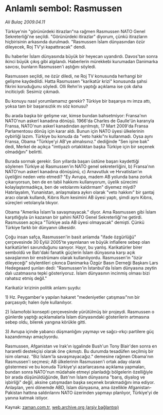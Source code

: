 # Anlamlı sembol: Rasmussen

*Ali Bulaç 2009.04.11*

<tr><td class="metin" colspan="2" style="padding-top: 20px; padding-left: 5px; padding-right: 10px;">Türkiye'nin "görünürdeki itirazları"na rağmen Rasmussen NATO Genel Sekreterliği'ne seçildi. "Görünürdeki itirazlar" diyorum, çünkü itirazların hiçbirisinin arkasında durulmadı. "Rasmussen İslam dünyasından özür dileyecek, Roj TV'yi kapattıracak" dendi.</td></tr><tr><td class="metin" colspan="2" style="padding-top: 20px; padding-left: 5px; padding-right: 10px;"><p> Bu haberler İslam dünyasında büyük bir heyecan uyandırdı. Davos'tan sonra ikinci büyük çıkış gibi algılandı. Haberlerin mürekkebi kurumadan Danimarka savcısı, bunların Rasmussen'i aştığını söyledi.
<p>Rasmussen seçildi, ne özür diledi, ne Roj TV konusunda herhangi bir gelişme kaydedildi. Hatta Rasmussen "karikatür krizi" konusunda şahsi fikrini koruduğunu söyledi. Olli Rehn'in yaptığı açıklama ise çok daha inciticiydi: Sesimiz çıkmadı.
<p>Bu konuyu nasıl yorumlamamız gerekir? Türkiye bir başarıya mı imza attı, yoksa tam bir başarısızlık mı söz konusu?
<p>Bu arada başka bir gelişme var, kimse bundan bahsetmiyor: Fransa'nın NATO'nun askerî kanadına dönüşü. 1966'da Charles de Gaulle'ün kararıyla Fransa, NATO'nun askerî kanadından ayrılmıştı, 17 Mart 2009'da Fransa Parlamentosu dönüş için karar aldı. Bunun için NATO üyesi ülkelerinin oybirliği lazım. Türkiye bu konuda da "veto hakkı"nı kullanmadı. Oysa aynı Fransa, Obama "Türkiye'yi AB'ye almalısınız." dediğinde "Sen işine bak" dedi, Merkel de açıkça "imtiyazlı ortaklıktan başka Türkiye için bir seçenek olmadığını" belirtti.
<p>Burada sormak gerekir. Son yıllarda başarı üstüne başarı kaydettiği söylenen Türkiye a) Rasmussen'in NATO genel sekreterliğini, b) Fransa'nın NATO'nun askerî kanadına dönüşünü, c) Arnavutluk ve Hırvatistan'ın üyeliğini neden veto etmedi? "Ey Avrupa, madem AB yolunda bana zorluk çıkarıyorsun, ben de en tabii hakkımı kullanıyorum, üyelik sürecimi kolaylaştırmadıkça, ben de vetolarımı kaldırmam" diyemez miydi? Hatırlayalım, Yunanistan, anlaşmalara aykırı olarak "veto hakkını" bir şantaj aracı olarak kullandı, Kıbrıs Rum kesimini AB üyesi yaptı, şimdi aynı Kıbrıs, süreçleri vetolarıyla tıkıyor.
<p>Obama "Amerika İslam'la savaşmayacak." diyor. Ama Rasmussen gibi İslam karşıtlığıyla ün kazanan bir şahini NATO Genel Sekreterliği'ne getirdi. Rasmussen açıkça "Türkiye asla AB üyesi olmayacak" demişti. Çünkü Türkiye farklı bir dünyanın ülkesidir.
<p>Çoğu insan safça, Rasmussen'in basit anlamda "ifade özgürlüğü" çerçevesinde 30 Eylül 2005'te yayınlanan ve büyük infiallere sebep olan karikatürleri savunduğunu sanıyor. Hayır, bu yanlış. Karikatürler birer semboldü ve Batı'daki fanatik güçlerin İslam dünyasına karşı açık savaşlarının bir enstrümanı olarak kullanılıyordu. Rasmussen'in "özür dileyeceği" söylentileri çıkınca Danimarka Özgür Basın Derneği Başkanı Lars Hedegeaard şunları dedi: "Rasmussen'in İstanbul'da İslam dünyasına zeytin dalı uzatmasına tepki gösteriyoruz. İslam dünyasının incinmiş olması bizi rahatsız etmiş değil."
<p>Karikatür krizinin politik anlamı şuydu:
<p>1) Hz. Peygamber'e yapılan hakaret "medeniyetler çatışması"nın bir parçasıydı; halen öyle kullanılıyor. 
<p>2) İslamofobi konsepti çerçevesinde yürütülmüş bir projeydi. Rasmussen o günlerde yaptığı açıklamalarla İslam dünyasındaki gösterilerin artmasına sebep oldu, bilerek yangına körükle gitti.
<p>3) Avrupa içinde yabancı düşmanlığını yaymayı ve sağcı-ırkçı partilere güç kazandırmayı amaçlıyordu.
<p>Rasmussen, Afganistan ve Irak'ın işgalinde Bush'un Tony Blair'den sonra en hararetli destekçisi olarak öne çıkmıştı. Bu durumda tesadüfen seçilmiş bir isim olamaz. "Biz İslam'la savaşmayacağız." demesine rağmen Obama'nın Rasmussen'i seçmesi; AB ülkelerinin Rasmussen'i ortak aday olarak göstermesi ve bu konuda Türkiye'yi azarlarcasına açıklama yapmaları, bundan sonra NATO'nun müdahale etmeyi planladığı bölgelerin özelliğiyle bir arada düşünüldüğünde, Batı'nın İslam dünyasına "barış, diyalog ve işbirliği" değil, aksine çatışmadan başka seçenek bırakmadığını ima ediyor. Anlaşılan, yeni dönemde ABD, İslam dünyasına, ama özellikle Afganistan-Pakistan hattına saldırılarını NATO üzerinden yapmayı planlıyor, Türkiye'yi de yanına katmak istiyor.<br/></p></p></p></p></p></p></p></p></p></p></p></p></td></tr>

Kaynak: [zaman.com.tr](http://zaman.com.tr/yazar.do?yazino=836132), [web.archive.org (arşiv bağlantısı)](http://web.archive.org/web/20090416004118/http://zaman.com.tr:80/yazar.do?yazino=836132)
